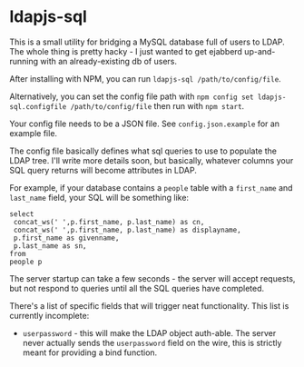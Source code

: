 # ldapjs-sql

This is a small utility for bridging a MySQL database full of users to LDAP.
The whole thing is pretty hacky - I just wanted to get ejabberd
up-and-running with an already-existing db of users.

After installing with NPM, you can run `ldapjs-sql /path/to/config/file`.

Alternatively, you can set the config file path with
`npm config set ldapjs-sql.configfile /path/to/config/file` then run with
`npm start`.

Your config file needs to be a JSON file. See `config.json.example`
for an example file.

The config file basically defines what sql queries to use to populate
the LDAP tree. I'll write more details soon, but basically, whatever
columns your SQL query returns will become attributes in LDAP.

For example, if your database contains a `people` table
with a `first_name` and `last_name` field, your SQL will be something like:

```
select
 concat_ws(' ',p.first_name, p.last_name) as cn,
 concat_ws(' ',p.first_name, p.last_name) as displayname,
 p.first_name as givenname,
 p.last_name as sn,
from
people p
```

The server startup can take a few seconds - the server will accept
requests, but not respond to queries until all the SQL queries have
completed.

There's a list of specific fields that will trigger neat functionality.
This list is currently incomplete:

* `userpassword` - this will make the LDAP object auth-able. The server
  never actually sends the `userpassword` field on the wire, this is
  strictly meant for providing a bind function.
